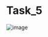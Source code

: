 # Task_5
![image](https://user-images.githubusercontent.com/71364624/97594871-28bbda80-1a14-11eb-877d-5d6dcd6a56f8.png)

